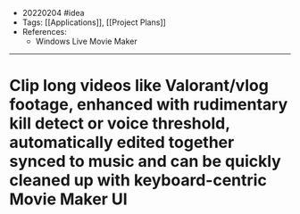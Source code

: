 - 20220204 #idea
- Tags: [[Applications]], [[Project Plans]]
- References:
	- Windows Live Movie Maker

---

# Clip long videos like Valorant/vlog footage, enhanced with rudimentary kill detect or voice threshold, automatically edited together synced to music and can be quickly cleaned up with keyboard-centric Movie Maker UI